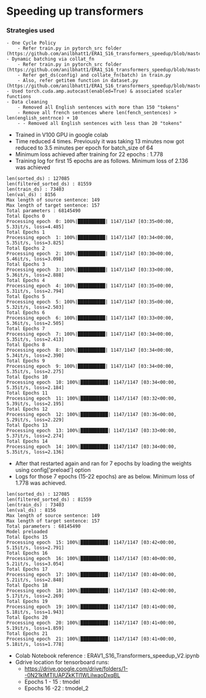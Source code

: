 # Speeding up transformers

### Strategies used
    - One Cycle Policy
        - Refer train.py in pytorch_src folder (https://github.com/anilbhatt1/ERA1_S16_transformers_speedup/blob/master/pytorch_src/train.py)
    - Dynamic batching via collat_fn
        - Refer train.py in pytorch_src folder (https://github.com/anilbhatt1/ERA1_S16_transformers_speedup/blob/master/pytorch_src/train.py)
        - Refer get_ds(config) and collate_fn(batch) in train.py
        - Also, refer getitem function in dataset.py (https://github.com/anilbhatt1/ERA1_S16_transformers_speedup/blob/master/pytorch_src/dataset.py)
    - Used torch.cuda.amp.autocast(enabled=True) & associated scaler functions
    - Data cleaning 
        - Removed all English sentences with more than 150 "tokens"
        - Remove all french sentences where len(fench_sentences) > len(english_sentrnce) + 10
        - - Removed all English sentences with less than 20 "tokens"
- Trained in V100 GPU in google colab
- Time reduced 4 times. Previously it was taking 13 minutes now got reduced to 3.5 minutes per epoch for 
batch_size of 64
- Minimum loss achieved after training for 22 epochs : 1.778
- Training log for first 15 epochs are as follows. Minimum loss of 2.136 was achieved
```
len(sorted_ds) : 127085
len(filtered_sorted_ds) : 81559
len(train_ds) : 73403
len(val_ds) : 8156
Max length of source sentence: 149
Max length of target sentence: 157
Total parameters : 68145490
Total Epochs 0
Processing epoch  0: 100%|██████████| 1147/1147 [03:35<00:00,  5.33it/s, loss=4.485]
Total Epochs 1
Processing epoch  1: 100%|██████████| 1147/1147 [03:34<00:00,  5.35it/s, loss=3.825]
Total Epochs 2
Processing epoch  2: 100%|██████████| 1147/1147 [03:30<00:00,  5.46it/s, loss=3.098]
Total Epochs 3
Processing epoch  3: 100%|██████████| 1147/1147 [03:33<00:00,  5.36it/s, loss=2.888]
Total Epochs 4
Processing epoch  4: 100%|██████████| 1147/1147 [03:35<00:00,  5.31it/s, loss=2.794]
Total Epochs 5
Processing epoch  5: 100%|██████████| 1147/1147 [03:35<00:00,  5.32it/s, loss=2.503]
Total Epochs 6
Processing epoch  6: 100%|██████████| 1147/1147 [03:33<00:00,  5.36it/s, loss=2.505]
Total Epochs 7
Processing epoch  7: 100%|██████████| 1147/1147 [03:34<00:00,  5.35it/s, loss=2.413]
Total Epochs 8
Processing epoch  8: 100%|██████████| 1147/1147 [03:34<00:00,  5.34it/s, loss=2.390]
Total Epochs 9
Processing epoch  9: 100%|██████████| 1147/1147 [03:34<00:00,  5.35it/s, loss=2.275]
Total Epochs 10
Processing epoch  10: 100%|██████████| 1147/1147 [03:34<00:00,  5.35it/s, loss=2.184]
Total Epochs 11
Processing epoch  11: 100%|██████████| 1147/1147 [03:32<00:00,  5.39it/s, loss=2.195]
Total Epochs 12
Processing epoch  12: 100%|██████████| 1147/1147 [03:36<00:00,  5.29it/s, loss=2.229]
Total Epochs 13
Processing epoch  13: 100%|██████████| 1147/1147 [03:33<00:00,  5.37it/s, loss=2.274]
Total Epochs 14
Processing epoch  14: 100%|██████████| 1147/1147 [03:34<00:00,  5.35it/s, loss=2.136]
```
- After that restarted again and ran for 7 epochs by loading the weights using config['preload'] option
- Logs for those 7 epochs (15-22 epochs) are as below. Minimum loss of 1.778 was achieved.
```
len(sorted_ds) : 127085
len(filtered_sorted_ds) : 81559
len(train_ds) : 73403
len(val_ds) : 8156
Max length of source sentence: 149
Max length of target sentence: 157
Total parameters : 68145490
Model preloaded
Total Epochs 15
Processing epoch  15: 100%|██████████| 1147/1147 [03:42<00:00,  5.15it/s, loss=2.791]
Total Epochs 16
Processing epoch  16: 100%|██████████| 1147/1147 [03:40<00:00,  5.21it/s, loss=3.054]
Total Epochs 17
Processing epoch  17: 100%|██████████| 1147/1147 [03:40<00:00,  5.21it/s, loss=2.848]
Total Epochs 18
Processing epoch  18: 100%|██████████| 1147/1147 [03:42<00:00,  5.17it/s, loss=2.269]
Total Epochs 19
Processing epoch  19: 100%|██████████| 1147/1147 [03:41<00:00,  5.18it/s, loss=1.943]
Total Epochs 20
Processing epoch  20: 100%|██████████| 1147/1147 [03:41<00:00,  5.19it/s, loss=1.859]
Total Epochs 21
Processing epoch  21: 100%|██████████| 1147/1147 [03:41<00:00,  5.18it/s, loss=1.778]

```
- Colab Notebook reference : ERAV1_S16_Transformers_speedup_V2.ipynb
- Gdrive location for tensorboard runs: 
    - https://drive.google.com/drive/folders/1--0N21kIMTIUAPZkKTl1WLilwaoDxqBL
    - Epochs 1 - 15 : tmodel
    - Epochs 16 -22 : tmodel_2